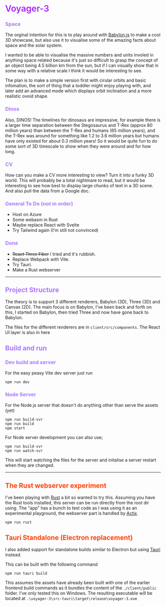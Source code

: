 # <headText> Voyager-3

### <subheadText> Space
The orginal intention for this is to play around with [Babylon.js](https://www.babylonjs.com) to make a cool 3D showcase, but also use it to visualise some of the amazing facts about space and the solar system.  

I wanted to be able to visualise the massive numbers and units involed in anything space related because it's just so difficult to grasp the concept of an object being 4.5 billion km from the sun, but if I can visually show that in some way with a relative scale I think it would be interesting to see.

The plan is to make a simple version first with cirular orbits and basic infomation, the sort of thing that a toddler might enjoy playing with, and later add an advanced mode which displays orbit inclination and a more realistic ovoid shape.

### <subheadText> Dinos

Also, DINOS! The timelines for dinosaus are impressive, for example there is a larger time separation between the Stegosaurus and T-Rex (approx 80 million years) than between the T-Rex and humans (65 million years), and the T-Rex was around for something like 1.2 to 3.6 million years but humans have only existed for about 0.3 million years! So it would be quite fun to do some sort of 3D timescale to show when they were around and for how long.

### <subheadText> CV

How can you make a CV more interesting to view? Turn it into a funky 3D world.  This will probably be a total nightmare to read, but it would be interesting to see how best to display large chunks of text in a 3D scene.  And also pull the data from a Google doc.

### <subheadText> General To Do (not in order)
* Host on Azure
* Some webasm in Rust
* Maybe replace React with Svelte
* Try Tailwind again (I'm still not convinced)
### <subheadText> Done
* ~~React Three Fiber~~ I tried and it's rubbish.
* Replace Webpack with Vite.
* Try Tauri.
* Make a Rust webserver

---

## <subheadText> Project Structure

The theory is to support 3 different renderers, Babylon (3D), Three (3D) and Canvas (2D).  The main focus is on Babylon, I've been back and forth on this, I started on Babylon, then tried Three and now have gone back to Babylon.

The files for the different renderers are in `client/src/components`.  The React UI layer is also in here

## <subheadText> Build and run

### <subheadText> Dev build and server

For the easy peasy Vite dev server just run 
```
npm run dev
```
### <subheadText> Node Server

For the Node.js server that doesn't do anything other than serve the assets (yet)
```
npm run build-svr
npm run build
npm start
```
For Node server development you can also use;
```
npm run build-svr
npm run watch-svr
```
This will start watching the files for the server and initalise a server restart when they are changed.

---

## <rustyText> The Rust webserver experiment
I've been playing with [Rust](https://www.rust-lang.org/) a bit so wanted to try this.  Assuming you have the Rust tools installed, this server can be run directly from the root dir using.  The "app" has a bunch to test code as I was using it as an experimental playground, the webserver part is handled by [Actix](https://actix.rs/). 
```
npm run rust
```

## <rustyText> Tauri Standalone (Electron replacement)

I also added support for standalone builds similar to Electron but using [Tauri](https://tauri.app/) instead.

This can be built with the following command
```
npm run tauri build
```
This assumes the assets have already been built with one of the earlier frontend build commands as it bundles the content of the ```./client/public``` folder.  I've only tested this on Windows.  The resulting executable will be located at ```.\voyager-3\src-tauri\target\release\voyager-3.exe```

<style>
headText{
  color:#aa22ff;
  font-weight: 600;
}

subheadText{
  color:#aa77ff;
}

rustyText{
  color:#ff4000;
}
</style>